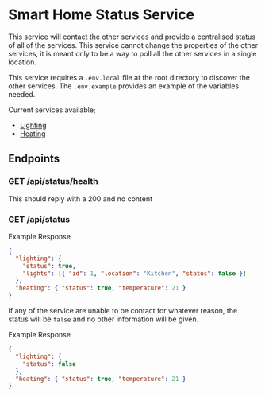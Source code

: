 # Smart Home Status Service

This service will contact the other services and provide a centralised status of all of the services. This service cannot change the properties of the other services, it is meant only to be a way to poll all the other services in a single location.

This service requires a `.env.local` file at the root directory to discover the other services. The `.env.example` provides an example of the variables needed.

Current services available;

- [Lighting](https://github.com/northcoders/ce-smart-home-lights)
- [Heating](https://github.com/northcoders/ce-smart-home-heating)

## Endpoints

### GET /api/status/health

This should reply with a 200 and no content

### GET /api/status

Example Response

```json
{
  "lighting": {
    "status": true,
    "lights": [{ "id": 1, "location": "Kitchen", "status": false }]
  },
  "heating": { "status": true, "temperature": 21 }
}
```

If any of the service are unable to be contact for whatever reason, the status will be `false` and no other information will be given.

Example Response

```json
{
  "lighting": {
    "status": false
  },
  "heating": { "status": true, "temperature": 21 }
}
```
